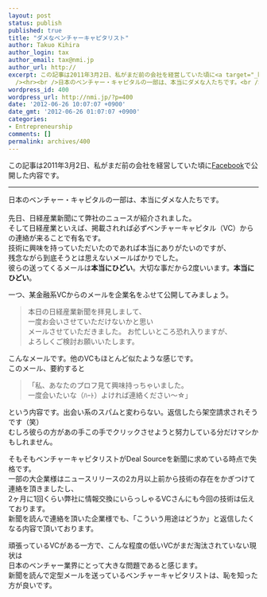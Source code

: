 ```yaml
---
layout: post
status: publish
published: true
title: "ダメなベンチャーキャピタリスト"
author: Takuo Kihira
author_login: tax
author_email: tax@nmi.jp
author_url: http://
excerpt: この記事は2011年3月2日、私がまだ前の会社を経営していた頃に<a target="_blank" href="http://facebook.com/takuo.kihira/">Facebook</a>で公開した内容です。<br
  /><hr><br />日本のベンチャー・キャピタルの一部は、本当にダメな人たちです。<br />
wordpress_id: 400
wordpress_url: http://nmi.jp/?p=400
date: '2012-06-26 10:07:07 +0900'
date_gmt: '2012-06-26 01:07:07 +0900'
categories:
- Entrepreneurship
comments: []
permalink: archives/400
---
```

<p>この記事は2011年3月2日、私がまだ前の会社を経営していた頃に<a target="_blank" href="http://facebook.com/takuo.kihira/">Facebook</a>で公開した内容です。</p>
<hr>
日本のベンチャー・キャピタルの一部は、本当にダメな人たちです。<br />
<a id="more"></a><a id="more-400"></a><br />
先日、日経産業新聞にて弊社のニュースが紹介されました。<br />
そして日経産業といえば、掲載されれば必ずベンチャーキャピタル（VC）からの連絡が来ることで有名です。<br />
技術に興味を持っていただいたのであれば本当にありがたいのですが、<br />
残念ながら到底そうとは思えないメールばかりでした。<br />
彼らの送ってくるメールは<strong>本当にひどい</strong>。大切な事だから2度いいます。<strong>本当にひどい</strong>。
<p>一つ、某金融系VCからのメールを企業名をふせて公開してみましょう。</p>
<blockquote><p>本日の日経産業新聞を拝見しまして、<br />
一度お会いさせていただけないかと思い<br />
メールさせていただきました。 お忙しいところ恐れ入りますが、<br />
よろしくご検討お願いいたします。
</p></blockquote>
<p>こんなメールです。他のVCもほとんど似たような感じです。<br />
このメール、要約すると</p>
<blockquote><p>「私、あなたのプロフ見て興味持っちゃいました。<br />
一度会いたいな（ﾊｰﾄ）よければ連絡ください～☆」
</p></blockquote>
<p>という内容です。出会い系のスパムと変わらない。返信したら架空請求されそうです（笑）<br />
むしろ彼らの方があの手この手でクリックさせようと努力している分だけマシかもしれません。</p>
<p>そもそもベンチャーキャピタリストがDeal Sourceを新聞に求めている時点で失格です。<br />
一部の大企業様はニュースリリースの2カ月以上前から技術の存在をかぎつけて連絡を頂きましたし、<br />
2ヶ月に1回くらい弊社に情報交換にいらっしゃるVCさんにも今回の技術は伝えております。<br />
新聞を読んで連絡を頂いた企業様でも、「こういう用途はどうか」と返信したくなる内容で頂いております。</p>
<p>頑張っているVCがある一方で、こんな程度の低いVCがまだ淘汰されていない現状は<br />
日本のベンチャー業界にとって大きな問題であると感じます。<br />
新聞を読んで定型メールを送っているベンチャーキャピタリストは、恥を知った方が良いです。</p>
